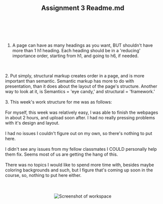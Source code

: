 <h2><center> Assignment 3 Readme.md</center> </h2>
<br>

</br>

<br>

</br>


1. A page can have as many headings as you want, BUT shouldn't have more than 1 h1 heading. Each heading should be in a 'reducing' importance order, starting from h1, and going to h6, if needed.
<br>
</br>
2. Put simply, structural markup creates order in a page, and is more important than semantic. Semantic markup has more to do with presentation, than it does about the layout of the page's structure. Another way to look at it, is Semantics = 'eye candy,' and structural = 'framework.'
<br>
</br>
3. This week's work structure for me was as follows:
<br>
</br>
For myself, this week was relatively easy, I was able to finish the webpages in about 2 hours, and upload soon after. I had no really pressing problems with it's design and layout.
<br>
</br>
I had no issues I couldn't figure out on my own, so there's nothing to put here.
<br>
</br>
I didn't see any issues from my fellow classmates I COULD personally help them fix. Seems most of us are getting the hang of this.
<br>
</br>
There was no topics I would like to spend more time with, besides maybe coloring backgrounds and such, but I figure that's coming up soon in the course, so, nothing to put here either.
<br>

</br>
<br>
</br>

 <center><img src="/images/ssassignment3.png.jpg" alt="Screenshot of workspace"></center> 
